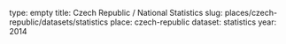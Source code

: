 type: empty
title: Czech Republic / National Statistics
slug: places/czech-republic/datasets/statistics
place: czech-republic
dataset: statistics
year: 2014
